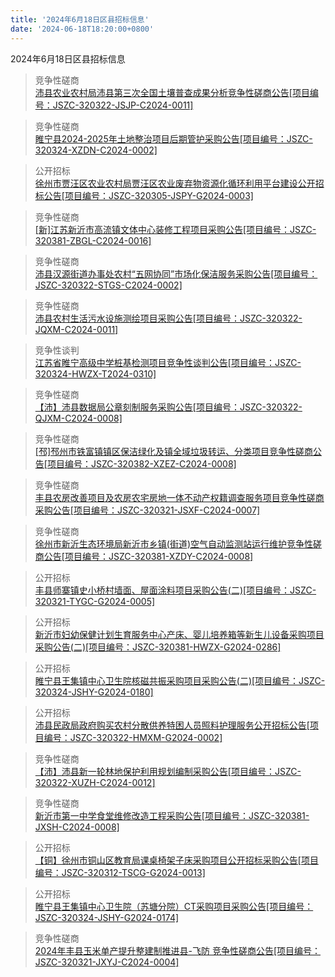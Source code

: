 ```yaml
---
title: '2024年6月18日区县招标信息'
date: '2024-06-18T18:20:00+0800'
---
```

2024年6月18日区县招标信息
<!--more-->
>竞争性磋商<br>
>[沛县农业农村局沛县第三次全国土壤普查成果分析竞争性磋商公告[项目编号：JSZC-320322-JSJP-C2024-0011]](http://czj.xz.gov.cn/Home/HomeDetails?type=0&articleid=15b3ee3b-14af-44e0-9dbc-117830f67e1a)

>竞争性磋商<br>
>[睢宁县2024-2025年土地整治项目后期管护采购公告[项目编号：JSZC-320324-XZDN-C2024-0002]](http://czj.xz.gov.cn/Home/HomeDetails?type=0&articleid=8e310cc9-82a6-48e7-9808-9a25a7457dac)

>公开招标<br>
>[徐州市贾汪区农业农村局贾汪区农业废弃物资源化循环利用平台建设公开招标公告[项目编号：JSZC-320305-JSPY-G2024-0003]](http://czj.xz.gov.cn/Home/HomeDetails?type=0&articleid=86c57fac-1048-4fde-9054-264609338c55)

>竞争性磋商<br>
>[[新]江苏新沂市高流镇文体中心装修工程项目采购公告[项目编号：JSZC-320381-ZBGL-C2024-0016]](http://czj.xz.gov.cn/Home/HomeDetails?type=0&articleid=ed203dc6-9db6-429b-aa0c-ff165d3023fa)

>竞争性磋商<br>
>[沛县汉源街道办事处农村“五网协同”市场化保洁服务采购公告[项目编号：JSZC-320322-STGS-C2024-0002]](http://czj.xz.gov.cn/Home/HomeDetails?type=0&articleid=2d78b924-79d2-455d-9dd1-6123da2caa2e)

>竞争性磋商<br>
>[沛县农村生活污水设施测绘项目采购公告[项目编号：JSZC-320322-JQXM-C2024-0011]](http://czj.xz.gov.cn/Home/HomeDetails?type=0&articleid=245afbf6-f658-4686-b0bf-71e00741fb78)

>竞争性谈判<br>
>[江苏省睢宁高级中学桩基检测项目竞争性谈判公告[项目编号：JSZC-320324-HWZX-T2024-0310]](http://czj.xz.gov.cn/Home/HomeDetails?type=0&articleid=095664db-0a2b-4d94-a1e7-e76f4c65ae3d)

>竞争性磋商<br>
>[【沛】沛县数据局公章刻制服务采购公告[项目编号：JSZC-320322-QJXM-C2024-0008]](http://czj.xz.gov.cn/Home/HomeDetails?type=0&articleid=88dce601-a05e-4f2e-9195-cfc9872036bf)

>竞争性磋商<br>
>[[邳]邳州市铁富镇镇区保洁绿化及镇全域垃圾转运、分类项目竞争性磋商公告[项目编号：JSZC-320382-XZEZ-C2024-0008]](http://czj.xz.gov.cn/Home/HomeDetails?type=0&articleid=f6fd08f5-b3ee-4c2f-b933-1e0747d2cce2)

>竞争性磋商<br>
>[丰县农房改善项目及农房农宅房地一体不动产权籍调查服务项目竞争性磋商采购公告[项目编号：JSZC-320321-JSXF-C2024-0007]](http://czj.xz.gov.cn/Home/HomeDetails?type=0&articleid=40b6dec6-94fb-4a90-9d51-8108dbc78828)

>竞争性磋商<br>
>[徐州市新沂生态环境局新沂市乡镇(街道)空气自动监测站运行维护竞争性磋商公告[项目编号：JSZC-320381-XZDY-C2024-0008]](http://czj.xz.gov.cn/Home/HomeDetails?type=0&articleid=cac6e53e-ccad-463c-b236-2651d750b325)

>公开招标<br>
>[丰县师寨镇史小桥村墙面、屋面涂料项目采购公告(二)[项目编号：JSZC-320321-TYGC-G2024-0005]](http://czj.xz.gov.cn/Home/HomeDetails?type=0&articleid=3c172507-867d-4577-8d92-964da7809060)

>公开招标<br>
>[新沂市妇幼保健计划生育服务中心产床、婴儿培养箱等新生儿设备采购项目采购公告(二)[项目编号：JSZC-320381-HWZX-G2024-0286]](http://czj.xz.gov.cn/Home/HomeDetails?type=0&articleid=222c0216-741d-4993-8d29-3aad83a866f4)

>公开招标<br>
>[睢宁县王集镇中心卫生院核磁共振采购项目采购公告(二)[项目编号：JSZC-320324-JSHY-G2024-0180]](http://czj.xz.gov.cn/Home/HomeDetails?type=0&articleid=4947fa86-4da6-4ac2-861a-6304c7d55f3d)

>公开招标<br>
>[沛县民政局政府购买农村分散供养特困人员照料护理服务公开招标公告[项目编号：JSZC-320322-HMXM-G2024-0002]](http://czj.xz.gov.cn/Home/HomeDetails?type=0&articleid=9da09e3d-3d4d-4133-a680-3145a981a4c3)

>竞争性磋商<br>
>[【沛】沛县新一轮林地保护利用规划编制采购公告[项目编号：JSZC-320322-XUZH-C2024-0012]](http://czj.xz.gov.cn/Home/HomeDetails?type=0&articleid=849139da-27ba-4ab5-8db4-1783078800fd)

>竞争性磋商<br>
>[新沂市第一中学食堂维修改造工程采购公告[项目编号：JSZC-320381-JXSH-C2024-0008]](http://czj.xz.gov.cn/Home/HomeDetails?type=0&articleid=a22c9cb4-7755-42f3-8dcc-3c5484c1b8e3)

>公开招标<br>
>[【铜】徐州市铜山区教育局课桌椅架子床采购项目公开招标采购公告[项目编号：JSZC-320312-TSCG-G2024-0013]](http://czj.xz.gov.cn/Home/HomeDetails?type=0&articleid=04b2cafc-7be3-4623-9580-ea4e5345da48)

>公开招标<br>
>[睢宁县王集镇中心卫生院（苏塘分院）CT采购项目采购公告[项目编号：JSZC-320324-JSHY-G2024-0174]](http://czj.xz.gov.cn/Home/HomeDetails?type=0&articleid=2b4b4307-f656-4a0e-b01b-52ee487cc0d0)

>竞争性磋商<br>
>[2024年丰县玉米单产提升整建制推进县-飞防 竞争性磋商公告[项目编号：JSZC-320321-JXYJ-C2024-0004]](http://czj.xz.gov.cn/Home/HomeDetails?type=0&articleid=e2bdb14c-32a3-4eac-a1e6-aeefcd829faa)

